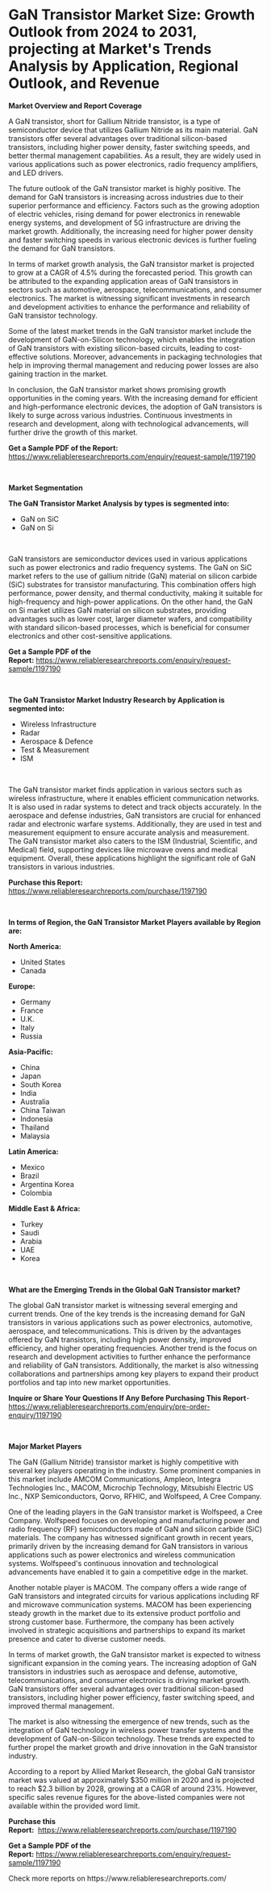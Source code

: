 <p><h1>GaN Transistor Market Size: Growth Outlook from 2024 to 2031, projecting at Market's Trends Analysis by Application, Regional Outlook, and Revenue</h1></p><p><strong>Market Overview and Report Coverage</strong></p>
<p><p>A GaN transistor, short for Gallium Nitride transistor, is a type of semiconductor device that utilizes Gallium Nitride as its main material. GaN transistors offer several advantages over traditional silicon-based transistors, including higher power density, faster switching speeds, and better thermal management capabilities. As a result, they are widely used in various applications such as power electronics, radio frequency amplifiers, and LED drivers.</p><p>The future outlook of the GaN transistor market is highly positive. The demand for GaN transistors is increasing across industries due to their superior performance and efficiency. Factors such as the growing adoption of electric vehicles, rising demand for power electronics in renewable energy systems, and development of 5G infrastructure are driving the market growth. Additionally, the increasing need for higher power density and faster switching speeds in various electronic devices is further fueling the demand for GaN transistors.</p><p>In terms of market growth analysis, the GaN transistor market is projected to grow at a CAGR of 4.5% during the forecasted period. This growth can be attributed to the expanding application areas of GaN transistors in sectors such as automotive, aerospace, telecommunications, and consumer electronics. The market is witnessing significant investments in research and development activities to enhance the performance and reliability of GaN transistor technology.</p><p>Some of the latest market trends in the GaN transistor market include the development of GaN-on-Silicon technology, which enables the integration of GaN transistors with existing silicon-based circuits, leading to cost-effective solutions. Moreover, advancements in packaging technologies that help in improving thermal management and reducing power losses are also gaining traction in the market.</p><p>In conclusion, the GaN transistor market shows promising growth opportunities in the coming years. With the increasing demand for efficient and high-performance electronic devices, the adoption of GaN transistors is likely to surge across various industries. Continuous investments in research and development, along with technological advancements, will further drive the growth of this market.</p></p>
<p><strong>Get a Sample PDF of the Report:</strong> <a href="https://www.reliableresearchreports.com/enquiry/request-sample/1197190">https://www.reliableresearchreports.com/enquiry/request-sample/1197190</a></p>
<p>&nbsp;</p>
<p><strong>Market Segmentation</strong></p>
<p><strong>The GaN Transistor Market Analysis by types is segmented into:</strong></p>
<p><ul><li>GaN on SiC</li><li>GaN on Si</li></ul></p>
<p>&nbsp;</p>
<p><p>GaN transistors are semiconductor devices used in various applications such as power electronics and radio frequency systems. The GaN on SiC market refers to the use of gallium nitride (GaN) material on silicon carbide (SiC) substrates for transistor manufacturing. This combination offers high performance, power density, and thermal conductivity, making it suitable for high-frequency and high-power applications. On the other hand, the GaN on Si market utilizes GaN material on silicon substrates, providing advantages such as lower cost, larger diameter wafers, and compatibility with standard silicon-based processes, which is beneficial for consumer electronics and other cost-sensitive applications.</p></p>
<p><strong>Get a Sample PDF of the Report:</strong>&nbsp;<a href="https://www.reliableresearchreports.com/enquiry/request-sample/1197190">https://www.reliableresearchreports.com/enquiry/request-sample/1197190</a></p>
<p>&nbsp;</p>
<p><strong>The GaN Transistor Market Industry Research by Application is segmented into:</strong></p>
<p><ul><li>Wireless Infrastructure</li><li>Radar</li><li>Aerospace & Defence</li><li>Test & Measurement</li><li>ISM</li></ul></p>
<p>&nbsp;</p>
<p><p>The GaN transistor market finds application in various sectors such as wireless infrastructure, where it enables efficient communication networks. It is also used in radar systems to detect and track objects accurately. In the aerospace and defense industries, GaN transistors are crucial for enhanced radar and electronic warfare systems. Additionally, they are used in test and measurement equipment to ensure accurate analysis and measurement. The GaN transistor market also caters to the ISM (Industrial, Scientific, and Medical) field, supporting devices like microwave ovens and medical equipment. Overall, these applications highlight the significant role of GaN transistors in various industries.</p></p>
<p><strong>Purchase this Report:</strong>&nbsp; <a href="https://www.reliableresearchreports.com/purchase/1197190">https://www.reliableresearchreports.com/purchase/1197190</a></p>
<p>&nbsp;</p>
<p><strong>In terms of Region, the GaN Transistor Market Players available by Region are:</strong></p>
<p>
    <p> <strong> North America: </strong>
        <ul>
            <li>United States</li>
            <li>Canada</li>
        </ul>
        </p> 
    <p> <strong> Europe: </strong>
        <ul>
            <li>Germany</li>
            <li>France</li>
            <li>U.K.</li>
            <li>Italy</li>
            <li>Russia</li>
        </ul>
        </p> 
    <p> <strong> Asia-Pacific: </strong>
        <ul>
            <li>China</li>
            <li>Japan</li>
            <li>South Korea</li>
            <li>India</li>
            <li>Australia</li>
            <li>China Taiwan</li>
            <li>Indonesia</li>
            <li>Thailand</li>
            <li>Malaysia</li>
        </ul>
        </p> 
    <p> <strong> Latin America: </strong>
        <ul>
            <li>Mexico</li>
            <li>Brazil</li>
            <li>Argentina Korea</li>
            <li>Colombia</li>
        </ul>
        </p> 
    <p> <strong> Middle East & Africa: </strong>
        <ul>
            <li>Turkey</li>
            <li>Saudi</li>
            <li>Arabia</li>
            <li>UAE</li>
            <li>Korea</li>
        </ul>
    </p>
    </p>
<p>&nbsp;</p>
<p><strong>What are the Emerging Trends in the Global GaN Transistor market?</strong></p>
<p><p>The global GaN transistor market is witnessing several emerging and current trends. One of the key trends is the increasing demand for GaN transistors in various applications such as power electronics, automotive, aerospace, and telecommunications. This is driven by the advantages offered by GaN transistors, including high power density, improved efficiency, and higher operating frequencies. Another trend is the focus on research and development activities to further enhance the performance and reliability of GaN transistors. Additionally, the market is also witnessing collaborations and partnerships among key players to expand their product portfolios and tap into new market opportunities.</p></p>
<p><strong>Inquire or Share Your Questions If Any Before Purchasing This Report</strong>- <a href="https://www.reliableresearchreports.com/enquiry/pre-order-enquiry/1197190">https://www.reliableresearchreports.com/enquiry/pre-order-enquiry/1197190</a></p>
<p>&nbsp;</p>
<p><strong>Major Market Players</strong></p>
<p><p>The GaN (Gallium Nitride) transistor market is highly competitive with several key players operating in the industry. Some prominent companies in this market include AMCOM Communications, Ampleon, Integra Technologies Inc., MACOM, Microchip Technology, Mitsubishi Electric US Inc., NXP Semiconductors, Qorvo, RFHIC, and Wolfspeed, A Cree Company.</p><p>One of the leading players in the GaN transistor market is Wolfspeed, a Cree Company. Wolfspeed focuses on developing and manufacturing power and radio frequency (RF) semiconductors made of GaN and silicon carbide (SiC) materials. The company has witnessed significant growth in recent years, primarily driven by the increasing demand for GaN transistors in various applications such as power electronics and wireless communication systems. Wolfspeed's continuous innovation and technological advancements have enabled it to gain a competitive edge in the market.</p><p>Another notable player is MACOM. The company offers a wide range of GaN transistors and integrated circuits for various applications including RF and microwave communication systems. MACOM has been experiencing steady growth in the market due to its extensive product portfolio and strong customer base. Furthermore, the company has been actively involved in strategic acquisitions and partnerships to expand its market presence and cater to diverse customer needs.</p><p>In terms of market growth, the GaN transistor market is expected to witness significant expansion in the coming years. The increasing adoption of GaN transistors in industries such as aerospace and defense, automotive, telecommunications, and consumer electronics is driving market growth. GaN transistors offer several advantages over traditional silicon-based transistors, including higher power efficiency, faster switching speed, and improved thermal management.</p><p>The market is also witnessing the emergence of new trends, such as the integration of GaN technology in wireless power transfer systems and the development of GaN-on-Silicon technology. These trends are expected to further propel the market growth and drive innovation in the GaN transistor industry.</p><p>According to a report by Allied Market Research, the global GaN transistor market was valued at approximately $350 million in 2020 and is projected to reach $2.3 billion by 2028, growing at a CAGR of around 23%. However, specific sales revenue figures for the above-listed companies were not available within the provided word limit.</p></p>
<p><strong>Purchase this Report:</strong>&nbsp;&nbsp;<a href="https://www.reliableresearchreports.com/purchase/1197190">https://www.reliableresearchreports.com/purchase/1197190</a></p>
<p></p>
<p><strong>Get a Sample PDF of the Report:</strong>&nbsp;<a href="https://www.reliableresearchreports.com/enquiry/request-sample/1197190">https://www.reliableresearchreports.com/enquiry/request-sample/1197190</a></p>
<p>Check more reports on https://www.reliableresearchreports.com/</p>